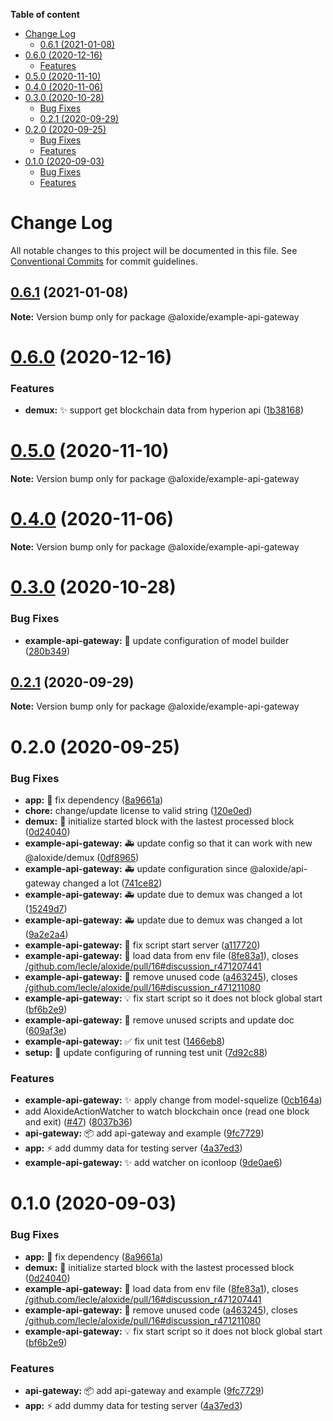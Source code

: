 <!-- START doctoc generated TOC please keep comment here to allow auto update -->
<!-- DON'T EDIT THIS SECTION, INSTEAD RE-RUN doctoc TO UPDATE -->

**Table of content**

- [Change Log](#change-log)
  - [0.6.1 (2021-01-08)](#061-2021-01-08)
- [0.6.0 (2020-12-16)](#060-2020-12-16)
  - [Features](#features)
- [0.5.0 (2020-11-10)](#050-2020-11-10)
- [0.4.0 (2020-11-06)](#040-2020-11-06)
- [0.3.0 (2020-10-28)](#030-2020-10-28)
  - [Bug Fixes](#bug-fixes)
  - [0.2.1 (2020-09-29)](#021-2020-09-29)
- [0.2.0 (2020-09-25)](#020-2020-09-25)
  - [Bug Fixes](#bug-fixes-1)
  - [Features](#features-1)
- [0.1.0 (2020-09-03)](#010-2020-09-03)
  - [Bug Fixes](#bug-fixes-2)
  - [Features](#features-2)

<!-- END doctoc generated TOC please keep comment here to allow auto update -->

# Change Log

All notable changes to this project will be documented in this file.
See [Conventional Commits](https://conventionalcommits.org) for commit guidelines.

## [0.6.1](https://github.com/lecle/aloxide/compare/v0.6.0...v0.6.1) (2021-01-08)

**Note:** Version bump only for package @aloxide/example-api-gateway

# [0.6.0](https://github.com/lecle/aloxide/compare/v0.5.0...v0.6.0) (2020-12-16)

### Features

- **demux:** :sparkles: support get blockchain data from hyperion api ([1b38168](https://github.com/lecle/aloxide/commit/1b38168af1a214d6141ce0777a3ef4d6386d187f))

# [0.5.0](https://github.com/lecle/aloxide/compare/v0.4.0...v0.5.0) (2020-11-10)

**Note:** Version bump only for package @aloxide/example-api-gateway

# [0.4.0](https://github.com/lecle/aloxide/compare/v0.3.0...v0.4.0) (2020-11-06)

**Note:** Version bump only for package @aloxide/example-api-gateway

# [0.3.0](https://github.com/lecle/aloxide/compare/v0.2.1...v0.3.0) (2020-10-28)

### Bug Fixes

- **example-api-gateway:** :bug: update configuration of model builder ([280b349](https://github.com/lecle/aloxide/commit/280b3493ea2bdb009688655ab54cd5c9d27714a7))

## [0.2.1](https://github.com/lecle/aloxide/compare/v0.2.0...v0.2.1) (2020-09-29)

**Note:** Version bump only for package @aloxide/example-api-gateway

# 0.2.0 (2020-09-25)

### Bug Fixes

- **app:** :lipstick: fix dependency ([8a9661a](https://github.com/lecle/aloxide/commit/8a9661a99d5d6e3598eea1629e7223b9ba60250d))
- **chore:** change/update license to valid string ([120e0ed](https://github.com/lecle/aloxide/commit/120e0edad9077ece50aedbe18789392aefb3e6ef))
- **demux:** :bug: initialize started block with the lastest processed block ([0d24040](https://github.com/lecle/aloxide/commit/0d24040f6717a3c649d962277d96535797c470c7))
- **example-api-gateway:** :ambulance: update config so that it can work with new @aloxide/demux ([0df8965](https://github.com/lecle/aloxide/commit/0df8965bc4fdec331963ef308e8cfe354400c59c))
- **example-api-gateway:** :ambulance: update configuration since @aloxide/api-gateway changed a lot ([741ce82](https://github.com/lecle/aloxide/commit/741ce82801d556ebda980c5c2911b97203e216a9))
- **example-api-gateway:** :ambulance: update due to demux was changed a lot ([15249d7](https://github.com/lecle/aloxide/commit/15249d70645958c1d1fd472382acb63c888237db))
- **example-api-gateway:** :ambulance: update due to demux was changed a lot ([9a2e2a4](https://github.com/lecle/aloxide/commit/9a2e2a4c4f5d12826613f57947784fb5b6bd6148))
- **example-api-gateway:** :bug: fix script start server ([a117720](https://github.com/lecle/aloxide/commit/a1177209440f289a821f8bd2ff02e22cf97b07ed))
- **example-api-gateway:** :bug: load data from env file ([8fe83a1](https://github.com/lecle/aloxide/commit/8fe83a1ebcf83fb0d81cc38dbc01311a2dfbdd01)), closes [/github.com/lecle/aloxide/pull/16#discussion_r471207441](https://github.com//github.com/lecle/aloxide/pull/16/issues/discussion_r471207441)
- **example-api-gateway:** :bug: remove unused code ([a463245](https://github.com/lecle/aloxide/commit/a463245ad36387313066cda88016ed0a5e95cb54)), closes [/github.com/lecle/aloxide/pull/16#discussion_r471211080](https://github.com//github.com/lecle/aloxide/pull/16/issues/discussion_r471211080)
- **example-api-gateway:** :bulb: fix start script so it does not block global start ([bf6b2e9](https://github.com/lecle/aloxide/commit/bf6b2e946b42e026996d6e8523f9f616195b05ed))
- **example-api-gateway:** :lipstick: remove unused scripts and update doc ([609af3e](https://github.com/lecle/aloxide/commit/609af3eeed8a31eda48b8d58f0487358baa3b6cc))
- **example-api-gateway:** :white_check_mark: fix unit test ([1466eb8](https://github.com/lecle/aloxide/commit/1466eb80460e87421dcab3385c8c46900da5fff9))
- **setup:** :wrench: update configuring of running test unit ([7d92c88](https://github.com/lecle/aloxide/commit/7d92c888b70ccf38816fb762d32145e88a5cb6fb))

### Features

- **example-api-gateway:** :sparkles: apply change from model-squelize ([0cb164a](https://github.com/lecle/aloxide/commit/0cb164a3bd7c5f5e3342021dc4a1e57065c353bd))
- add AloxideActionWatcher to watch blockchain once (read one block and exit) ([#47](https://github.com/lecle/aloxide/issues/47)) ([8037b36](https://github.com/lecle/aloxide/commit/8037b365f6de16396de1e82cc1003ff5baf0ebed))
- **api-gateway:** :package: add api-gateway and example ([9fc7729](https://github.com/lecle/aloxide/commit/9fc7729738a76cae992da06c5240f56756ffdd9d))
- **app:** :zap: add dummy data for testing server ([4a37ed3](https://github.com/lecle/aloxide/commit/4a37ed3b23b954ddffd6e45c17cc908533979fa6))
- **example-api-gateway:** :sparkles: add watcher on iconloop ([9de0ae6](https://github.com/lecle/aloxide/commit/9de0ae6bd5f8c568e7d21efd3d4606f0e588a81d))

# 0.1.0 (2020-09-03)

### Bug Fixes

- **app:** :lipstick: fix dependency ([8a9661a](https://github.com/lecle/aloxide/commit/8a9661a99d5d6e3598eea1629e7223b9ba60250d))
- **demux:** :bug: initialize started block with the lastest processed block ([0d24040](https://github.com/lecle/aloxide/commit/0d24040f6717a3c649d962277d96535797c470c7))
- **example-api-gateway:** :bug: load data from env file ([8fe83a1](https://github.com/lecle/aloxide/commit/8fe83a1ebcf83fb0d81cc38dbc01311a2dfbdd01)), closes [/github.com/lecle/aloxide/pull/16#discussion_r471207441](https://github.com//github.com/lecle/aloxide/pull/16/issues/discussion_r471207441)
- **example-api-gateway:** :bug: remove unused code ([a463245](https://github.com/lecle/aloxide/commit/a463245ad36387313066cda88016ed0a5e95cb54)), closes [/github.com/lecle/aloxide/pull/16#discussion_r471211080](https://github.com//github.com/lecle/aloxide/pull/16/issues/discussion_r471211080)
- **example-api-gateway:** :bulb: fix start script so it does not block global start ([bf6b2e9](https://github.com/lecle/aloxide/commit/bf6b2e946b42e026996d6e8523f9f616195b05ed))

### Features

- **api-gateway:** :package: add api-gateway and example ([9fc7729](https://github.com/lecle/aloxide/commit/9fc7729738a76cae992da06c5240f56756ffdd9d))
- **app:** :zap: add dummy data for testing server ([4a37ed3](https://github.com/lecle/aloxide/commit/4a37ed3b23b954ddffd6e45c17cc908533979fa6))
